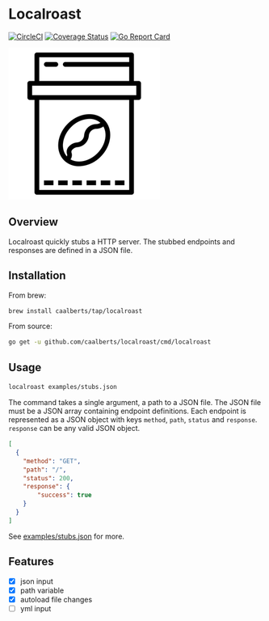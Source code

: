 # Localroast

[![CircleCI](https://circleci.com/gh/caalberts/localroast/tree/master.svg?style=svg)](https://circleci.com/gh/caalberts/localroast/tree/master)
[![Coverage Status](https://coveralls.io/repos/github/caalberts/localroast/badge.svg?branch=master)](https://coveralls.io/github/caalberts/localroast?branch=master)
[![Go Report Card](https://goreportcard.com/badge/github.com/caalberts/localroast)](https://goreportcard.com/report/github.com/caalberts/localroast)

![localroast](coffee.png)

## Overview

Localroast quickly stubs a HTTP server. The stubbed endpoints and responses are defined in a JSON file.

## Installation

From brew:

```sh
brew install caalberts/tap/localroast
```

From source:

```sh
go get -u github.com/caalberts/localroast/cmd/localroast
```

## Usage

```sh
localroast examples/stubs.json
```

The command takes a single argument, a path to a JSON file. The JSON file must be a JSON array containing endpoint definitions. Each endpoint is represented as a JSON object with keys `method`, `path`, `status` and `response`. `response` can be any valid JSON object.
```json
[
  {
    "method": "GET",
    "path": "/",
    "status": 200,
    "response": {
        "success": true
    }
  }
]
```

See [examples/stubs.json](examples/stubs.json) for more.

## Features

- [x] json input
- [x] path variable
- [x] autoload file changes
- [ ] yml input
